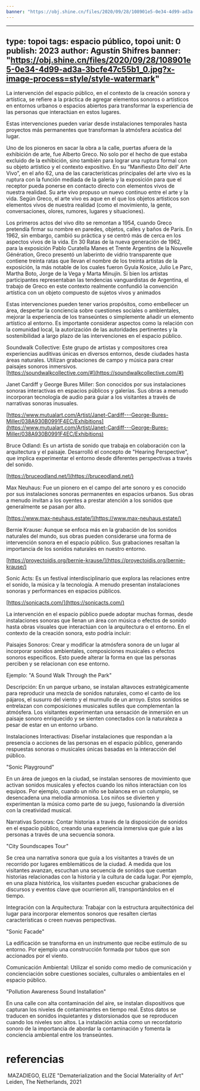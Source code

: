 ```yaml
---
banner: "https://obj.shine.cn/files/2020/09/28/108901e5-0e34-4d99-ad3a-3bcfe47c55b1_0.jpg?x-image-process=style/style-watermark"
---
```

---
type: topoi
tags: espacio público, topoi
unit: 0
publish: 2023
author: Agustín Shifres
banner: "https://obj.shine.cn/files/2020/09/28/108901e5-0e34-4d99-ad3a-3bcfe47c55b1_0.jpg?x-image-process=style/style-watermark"
---

La intervención del espacio público, en el contexto de la creación sonora y artística, se refiere a la práctica de agregar elementos sonoros o artísticos en entornos urbanos o espacios abiertos para transformar la experiencia de las personas que interactúan en estos lugares.

Estas intervenciones pueden variar desde instalaciones temporales hasta proyectos más permanentes que transforman la atmósfera acústica del lugar. 

Uno de los pioneros en sacar la obra a la calle, puertas afuera de la exhibición de arte, fue Alberto Greco. No solo por el hecho de que estaba excluido de la exhibición, sino también para lograr una ruptura formal con su objeto artístico y el contexto expositivo. En su “Manifiesto Dito dell’ Arte Vivo”, en el año 62, una de las características principales del arte vivo es la ruptura con la función mediada de la galería y la exposición para que el receptor pueda ponerse en contacto directo con elementos vivos de nuestra realidad. Su arte vivo propuso un nuevo continuo entre el arte y la vida. Según Greco, el arte vivo es aque en el que los objetos artisticos son elementos vivos de nuestra realidad (como el movimiento, la gente, conversaciones, olores, rumores, lugares y situaciones). 


Los primeros actos del vivo dito se remontan a 1954, cuando Greco pretendía firmar su nombre en paredes, objetos, calles y baños de París. En 1962, sin embargo, cambió su práctica y se centró más de cerca en los aspectos vivos de la vida. En 30 Ratas de la nueva generación de 1962, para la exposición Pablo Curatella Manes et Trente Argentins de la Nouvelle Génération, Greco presentó un laberinto de vidrio transparente que contiene treinta ratas que llevan el nombre de los treinta artistas de la exposición, la más notable de los cuales fueron Gyula Kosice, Julio Le Parc, Martha Boto, Jorge de la Vega y Marta Minujín. Si bien los artistas participantes representaban las tendencias vanguardistas de Argentina, el trabajo de Greco en este contexto realmente confundió la convención artística con un objeto compuesto de sujetos vivos y animados

Estas intervenciones pueden tener varios propósitos, como embellecer un área, despertar la conciencia sobre cuestiones sociales o ambientales, mejorar la experiencia de los transeúntes o simplemente añadir un elemento artístico al entorno. Es importante considerar aspectos como la relación con la comunidad local, la autorización de las autoridades pertinentes y la sostenibilidad a largo plazo de las intervenciones en el espacio público.


Soundwalk Collective: Este grupo de artistas y compositores crea experiencias auditivas únicas en diversos entornos, desde ciudades hasta áreas naturales. Utilizan grabaciones de campo y música para crear paisajes sonoros inmersivos.  
[https://soundwalkcollective.com/#](https://soundwalkcollective.com/#)

Janet Cardiff y George Bures Miller: Son conocidos por sus instalaciones sonoras interactivas en espacios públicos y galerías. Sus obras a menudo incorporan tecnología de audio para guiar a los visitantes a través de narrativas sonoras inusuales.

[https://www.mutualart.com/Artist/Janet-Cardiff---George-Bures-Miller/038A930B0991F4EC/Exhibitions](https://www.mutualart.com/Artist/Janet-Cardiff---George-Bures-Miller/038A930B0991F4EC/Exhibitions)


Bruce Odland: Es un artista de sonido que trabaja en colaboración con la arquitectura y el paisaje. Desarrolló el concepto de "Hearing Perspective", que implica experimentar el entorno desde diferentes perspectivas a través del sonido.

[https://bruceodland.net/](https://bruceodland.net/)


Max Neuhaus: Fue un pionero en el campo del arte sonoro y es conocido por sus instalaciones sonoras permanentes en espacios urbanos. Sus obras a menudo invitan a los oyentes a prestar atención a los sonidos que generalmente se pasan por alto.

[https://www.max-neuhaus.estate/](https://www.max-neuhaus.estate/)


Bernie Krause: Aunque se enfoca más en la grabación de los sonidos naturales del mundo, sus obras pueden considerarse una forma de intervención sonora en el espacio público. Sus grabaciones resaltan la importancia de los sonidos naturales en nuestro entorno.

[https://proyectoidis.org/bernie-krause/](https://proyectoidis.org/bernie-krause/)


Sonic Acts: Es un festival interdisciplinario que explora las relaciones entre el sonido, la música y la tecnología. A menudo presentan instalaciones sonoras y performances en espacios públicos.

[https://sonicacts.com/](https://sonicacts.com/)

  

La intervención en el espacio público puede adoptar muchas formas, desde instalaciones sonoras que llenan un área con música o efectos de sonido hasta obras visuales que interactúan con la arquitectura o el entorno. En el contexto de la creación sonora, esto podría incluir:

  

Paisajes Sonoros: Crear y modificar la atmósfera sonora de un lugar al incorporar sonidos ambientales, composiciones musicales o efectos sonoros específicos. Esto puede alterar la forma en que las personas perciben y se relacionan con ese entorno.

Ejemplo: "A Sound Walk Through the Park"

Descripción: En un parque urbano, se instalan altavoces estratégicamente para reproducir una mezcla de sonidos naturales, como el canto de los pájaros, el susurro del viento y el murmullo de un arroyo. Estos sonidos se entrelazan con composiciones musicales sutiles que complementan la atmósfera. Los visitantes experimentan una sensación de inmersión en un paisaje sonoro enriquecido y se sienten conectados con la naturaleza a pesar de estar en un entorno urbano.

  

Instalaciones Interactivas: Diseñar instalaciones que respondan a la presencia o acciones de las personas en el espacio público, generando respuestas sonoras o musicales únicas basadas en la interacción del público.

"Sonic Playground"

En un área de juegos en la ciudad, se instalan sensores de movimiento que activan sonidos musicales y efectos cuando los niños interactúan con los equipos. Por ejemplo, cuando un niño se balancea en un columpio, se desencadena una melodía armoniosa. Los niños se divierten y experimentan la música como parte de su juego, fusionando la diversión con la creatividad musical.

  

Narrativas Sonoras: Contar historias a través de la disposición de sonidos en el espacio público, creando una experiencia inmersiva que guíe a las personas a través de una secuencia sonora.

"City Soundscapes Tour"

Se crea una narrativa sonora que guía a los visitantes a través de un recorrido por lugares emblemáticos de la ciudad. A medida que los visitantes avanzan, escuchan una secuencia de sonidos que cuentan historias relacionadas con la historia y la cultura de cada lugar. Por ejemplo, en una plaza histórica, los visitantes pueden escuchar grabaciones de discursos y eventos clave que ocurrieron allí, transportándolos en el tiempo.

  

Integración con la Arquitectura: Trabajar con la estructura arquitectónica del lugar para incorporar elementos sonoros que resalten ciertas características o creen nuevas perspectivas.

"Sonic Facade"

La edificación se transforma en un instrumento que recibe estímulo de su entorno. Por ejemplo una construcción formada por tubos que son accionados por el viento.

  

Comunicación Ambiental: Utilizar el sonido como medio de comunicación y concienciación sobre cuestiones sociales, culturales o ambientales en el espacio público.

"Pollution Awareness Sound Installation"

En una calle con alta contaminación del aire, se instalan dispositivos que capturan los niveles de contaminantes en tiempo real. Estos datos se traducen en sonidos inquietantes y distorsionados que se reproducen cuando los niveles son altos. La instalación actúa como un recordatorio sonoro de la importancia de abordar la contaminación y fomenta la conciencia ambiental entre los transeúntes.

  
# referencias

 MAZADIEGO, ELIZE "Dematerialization and the Social Materiality of Art" Leiden, The Netherlands, 2021
